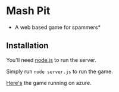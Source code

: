 # Mash Pit
* A web based game for spammers*

## Installation
You'll need [node.js](http://nodejs.org) to run the server.

Simply run `node server.js` to run the game.

[Here's](http://mash-pit.azurewebsites.net) the game running on azure.
